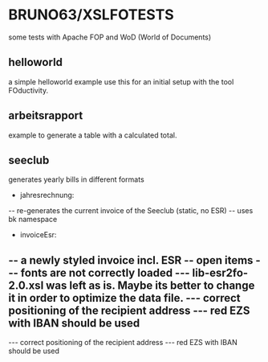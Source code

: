 # BRUNO63/XSLFOTESTS

some tests with Apache FOP and WoD (World of Documents)

## helloworld

a simple helloworld example 
use this for an initial setup with the tool FOductivity.

## arbeitsrapport

example to generate a table with a calculated total.

## seeclub

generates yearly bills in different formats

- jahresrechnung: 

-- re-generates the current invoice of the Seeclub (static, no ESR)
-- uses bk namespace

- invoiceEsr:

-- a newly styled invoice incl. ESR
-- open items
--- fonts are not correctly loaded
--- lib-esr2fo-2.0.xsl was left as is. Maybe its better to change it in order to optimize the data file.
--- correct positioning of the recipient address
--- red EZS with IBAN should be used
- 
--- correct positioning of the recipient address
--- red EZS with IBAN should be used
